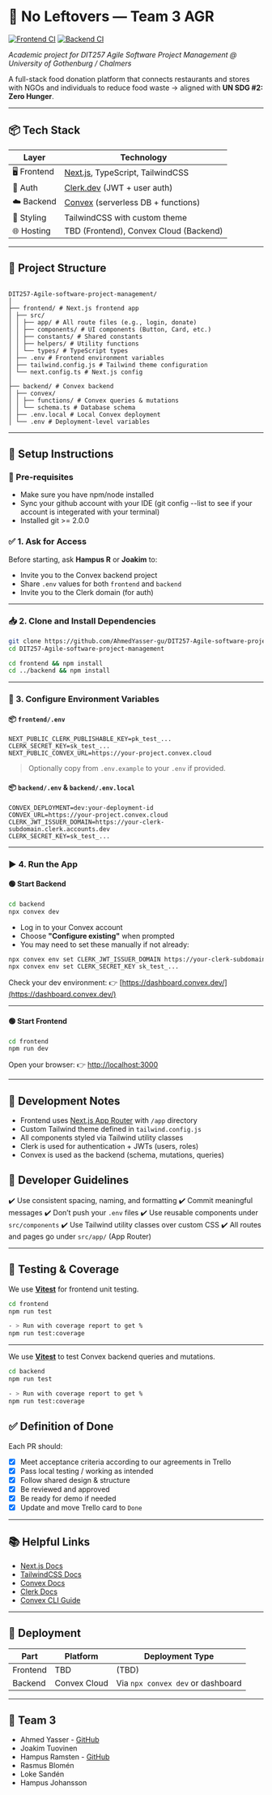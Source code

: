 # 🥗 No Leftovers — Team 3 AGR

[![Frontend CI](https://github.com/DIT257-Agile-Software/DIT257-Agile-software-project-management/actions/workflows/frontend-ci.yml/badge.svg)](https://github.com/DIT257-Agile-Software/DIT257-Agile-software-project-management/actions/workflows/frontend-ci.yml)
[![Backend CI](https://github.com/DIT257-Agile-Software/DIT257-Agile-software-project-management/actions/workflows/backend-ci.yml/badge.svg)](https://github.com/DIT257-Agile-Software/DIT257-Agile-software-project-management/actions/workflows/backend-ci.yml)

_Academic project for DIT257 Agile Software Project Management @ University of Gothenburg / Chalmers_

A full-stack food donation platform that connects restaurants and stores with NGOs and individuals to reduce food waste -> aligned with **UN SDG #2: Zero Hunger**.

---

## 📦 Tech Stack

| Layer       | Technology                                                |
| ----------- | --------------------------------------------------------- |
| 🖥️ Frontend | [Next.js](https://nextjs.org), TypeScript, TailwindCSS    |
| 🔐 Auth     | [Clerk.dev](https://clerk.dev/) (JWT + user auth)         |
| ☁️ Backend  | [Convex](https://convex.dev/) (serverless DB + functions) |
| 🎨 Styling  | TailwindCSS with custom theme                             |
| 🌐 Hosting  | TBD (Frontend), Convex Cloud (Backend)                    |

---

## 📁 Project Structure

```

DIT257-Agile-software-project-management/
│
├── frontend/ # Next.js frontend app
│ ├── src/
│ │ ├── app/ # All route files (e.g., login, donate)
│ │ ├── components/ # UI components (Button, Card, etc.)
│ │ ├── constants/ # Shared constants
│ │ ├── helpers/ # Utility functions
│ │ └── types/ # TypeScript types
│ ├── .env # Frontend environment variables
│ ├── tailwind.config.js # Tailwind theme configuration
│ └── next.config.ts # Next.js config
│
├── backend/ # Convex backend
│ ├── convex/
│ │ ├── functions/ # Convex queries & mutations
│ │ └── schema.ts # Database schema
│ ├── .env.local # Local Convex deployment
│ └── .env # Deployment-level variables

```

---

## 🔧 Setup Instructions

### 🔑 Pre-requisites

- Make sure you have npm/node installed
- Sync your github account with your IDE (git config --list to see if your account is integerated with your terminal)
- Installed git >= 2.0.0

### ✅ 1. Ask for Access

Before starting, ask **Hampus R** or **Joakim** to:

- Invite you to the Convex backend project
- Share `.env` values for both `frontend` and `backend`
- Invite you to the Clerk domain (for auth)

---

### 📥 2. Clone and Install Dependencies

```bash
git clone https://github.com/AhmedYasser-gu/DIT257-Agile-software-project-management.git
cd DIT257-Agile-software-project-management

cd frontend && npm install
cd ../backend && npm install
```

---

### 🔐 3. Configure Environment Variables

#### 📦 `frontend/.env`

```env
NEXT_PUBLIC_CLERK_PUBLISHABLE_KEY=pk_test_...
CLERK_SECRET_KEY=sk_test_...
NEXT_PUBLIC_CONVEX_URL=https://your-project.convex.cloud
```

> Optionally copy from `.env.example` to your `.env` if provided.

#### 📦 `backend/.env` & `backend/.env.local`

```env
CONVEX_DEPLOYMENT=dev:your-deployment-id
CONVEX_URL=https://your-project.convex.cloud
CLERK_JWT_ISSUER_DOMAIN=https://your-clerk-subdomain.clerk.accounts.dev
CLERK_SECRET_KEY=sk_test_...
```

---

### ▶️ 4. Run the App

#### 🟢 Start Backend

```bash
cd backend
npx convex dev
```

- Log in to your Convex account
- Choose **"Configure existing"** when prompted
- You may need to set these manually if not already:

```bash
npx convex env set CLERK_JWT_ISSUER_DOMAIN https://your-clerk-subdomain.clerk.accounts.dev
npx convex env set CLERK_SECRET_KEY sk_test_...
```

Check your dev environment:
👉 [https://dashboard.convex.dev/](https://dashboard.convex.dev/)

---

#### 🟢 Start Frontend

```bash
cd frontend
npm run dev
```

Open your browser:
👉 [http://localhost:3000](http://localhost:3000)

---

## 🧪 Development Notes

- Frontend uses [Next.js App Router](https://nextjs.org/docs/app/building-your-application/routing) with `/app` directory
- Custom Tailwind theme defined in `tailwind.config.js`
- All components styled via Tailwind utility classes
- Clerk is used for authentication + JWTs (users, roles)
- Convex is used as the backend (schema, mutations, queries)

## 💬 Developer Guidelines

✔️ Use consistent spacing, naming, and formatting
✔️ Commit meaningful messages
✔️ Don’t push your `.env` files
✔️ Use reusable components under `src/components`
✔️ Use Tailwind utility classes over custom CSS
✔️ All routes and pages go under `src/app/` (App Router)

---

## 🧪 Testing & Coverage

We use [**Vitest**](https://vitest.dev) for frontend unit testing.

```bash
cd frontend
npm run test

- > Run with coverage report to get %
npm run test:coverage


```

---

We use [**Vitest**](https://vitest.dev) to test Convex backend queries and mutations.

```bash
cd backend
npm run test

- > Run with coverage report to get %
npm run test:coverage
```

## ✅ Definition of Done

Each PR should:

- [x] Meet acceptance criteria according to our agreements in Trello
- [x] Pass local testing / working as intended
- [x] Follow shared design & structure
- [x] Be reviewed and approved
- [x] Be ready for demo if needed
- [x] Update and move Trello card to `Done`

---

## 📚 Helpful Links

- [Next.js Docs](https://nextjs.org/docs)
- [TailwindCSS Docs](https://tailwindcss.com/docs)
- [Convex Docs](https://docs.convex.dev)
- [Clerk Docs](https://clerk.dev/docs)
- [Convex CLI Guide](https://docs.convex.dev/cli)

---

## 🧪 Deployment

| Part     | Platform     | Deployment Type                   |
| -------- | ------------ | --------------------------------- |
| Frontend | TBD          | (TBD)                             |
| Backend  | Convex Cloud | Via `npx convex dev` or dashboard |

---

## 👥 Team 3

- Ahmed Yasser - [GitHub](https://github.com/AhmedYasser-gu)
- Joakim Tuovinen
- Hampus Ramsten - [GitHub](https://github.com/Zvampen04)
- Rasmus Blomén
- Loke Sandén
- Hampus Johansson
